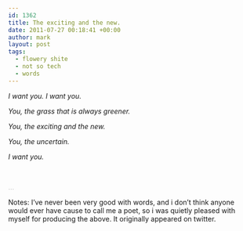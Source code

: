 ```yaml
---
id: 1362
title: The exciting and the new.
date: 2011-07-27 00:18:41 +00:00
author: mark
layout: post
tags:
  - flowery shite
  - not so tech
  - words
---
```

_I want you. I want you._
  
 _You, the grass that is always greener._
  
 _You, the exciting and the new._
  
 _You, the uncertain._
  
 _I want you._

&nbsp;

<span style="color: #c0c0c0;">&#8230;</span>

Notes: I&#8217;ve never been very good with words, and i don&#8217;t think anyone would ever have cause to call me a poet, so i was quietly pleased with myself for producing the above. It originally appeared on twitter.